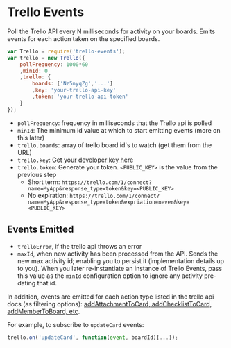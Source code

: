 # Trello Events

Poll the Trello API every N milliseconds for activity on your boards. Emits events for each action taken on the specified boards.

```js
var Trello = require('trello-events');
var trello = new Trello({
	pollFrequency: 1000*60
	,minId: 0
	,trello: {
		boards: ['Nz5nyqZg','...']
		,key: 'your-trello-api-key'
		,token: 'your-trello-api-token'
	}
});
```

- `pollFrequency`: frequency in milliseconds that the Trello api is polled
- `minId`: The minimum id value at which to start emitting events (more on this later)
- `trello.boards`: array of trello board id's to watch (get them from the URL)
- `trello.key`: [Get your developer key here](https://trello.com/1/appKey/generate)
- `trello.token`: Generate your token. `<PUBLIC_KEY>` is the value from the previous step
    - Short term: `https://trello.com/1/connect?name=MyApp&response_type=token&key=<PUBLIC_KEY>`
    - No expiration: `https://trello.com/1/connect?name=MyApp&response_type=token&expriation=never&key=<PUBLIC_KEY>`

## Events Emitted

- `trelloError`, if the trello api throws an error
- `maxId`, when new activity has been processed from the API. Sends the new max activity id; enabling you to persist it (implementation details up to you). When you later re-instantiate an instance of Trello Events, pass this value as the `minId` configuration option to ignore any activity pre-dating that id.

In addition, events are emitted for each action type listed in the trello api docs (as filtering options): [addAttachmentToCard, addChecklistToCard, addMemberToBoard, etc](https://trello.com/docs/api/board/index.html#get-1-boards-board-id-actions).

For example, to subscribe to `updateCard` events:

```js
trello.on('updateCard', function(event, boardId){...});
```
